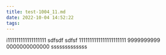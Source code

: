 ```yaml
---
title: test-1004_11.md
date: 2022-10-04 14:52:22
tags:
---
```

i111111111111111111
sdfsdf
sdfsf
1111111111111111111111
9999999999
0000000000000
sssssssssssss
